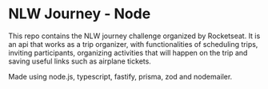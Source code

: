 # NLW Journey - Node

This repo contains the NLW journey challenge organized by Rocketseat. It is an api that works as a trip organizer, with functionalities of scheduling trips, inviting participants, organizing activities that will happen on the trip and saving useful links such as airplane tickets.

Made using node.js, typescript, fastify, prisma, zod and nodemailer.
